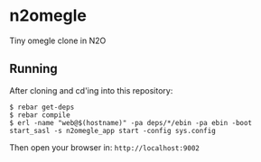 # n2omegle

Tiny omegle clone in N2O

## Running

After cloning and cd'ing into this repository:

```
$ rebar get-deps
$ rebar compile
$ erl -name "web@$(hostname)" -pa deps/*/ebin -pa ebin -boot start_sasl -s n2omegle_app start -config sys.config
```

Then open your browser in: `http://localhost:9002`
